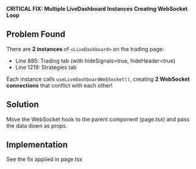 **CRITICAL FIX: Multiple LiveDashboard Instances Creating WebSocket Loop**

## Problem Found
There are **2 instances** of `<LiveDashboard>` on the trading page:
- Line 885: Trading tab (with hideSignals=true, hideHeader=true)
- Line 1219: Strategies tab  

Each instance calls `useLiveDashboardWebSocket()`, creating **2 WebSocket connections** that conflict with each other!

## Solution
Move the WebSocket hook to the parent component (page.tsx) and pass the data down as props.

## Implementation
See the fix applied in page.tsx
